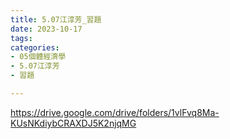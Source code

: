 ```yaml
---
title: 5.07江淳芳_習題
date: 2023-10-17
tags: 
categories:
- 05個體經濟學
- 5.07江淳芳
- 習題

---
```

https://drive.google.com/drive/folders/1vlFvq8Ma-KUsNKdiybCRAXDJ5K2njqMG
